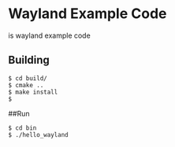 # Wayland Example Code
is wayland example code

## Building

```
$ cd build/
$ cmake ..
$ make install
$ 
```

##Run

```
$ cd bin
$ ./hello_wayland
```

